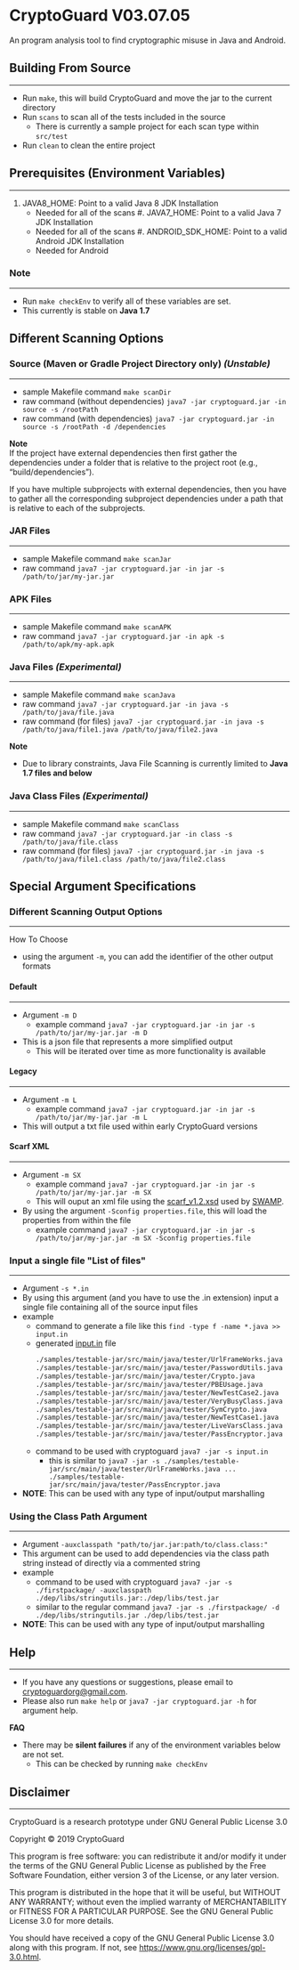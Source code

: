 # CryptoGuard V03.07.05

An program analysis tool to find cryptographic misuse in Java and Android.

## Building From Source
---
* Run `make`, this will build CryptoGuard and move the jar to the current directory
* Run `scans` to scan all of the tests included in the source
  * There is currently a sample project for each scan type within `src/test`
* Run `clean` to clean the entire project

## Prerequisites (Environment Variables)
---
1. JAVA8_HOME: Point to a valid Java 8 JDK Installation
   * Needed for all of the scans
#. JAVA7_HOME: Point to a valid Java 7 JDK Installation
   * Needed for all of the scans
#. ANDROID_SDK_HOME: Point to a valid Android JDK Installation
   * Needed for Android

### Note
---
* Run `make checkEnv` to verify all of these variables are set.
* This currently is stable on **Java 1.7**

## Different Scanning Options

### Source (Maven or Gradle Project Directory **only**) *(Unstable)*
---
* sample Makefile command `make scanDir`
* raw command (without dependencies) `java7 -jar cryptoguard.jar -in source -s /rootPath`
* raw command (with dependencies) `java7 -jar cryptoguard.jar -in source -s /rootPath -d /dependencies`

**Note**\
If the project have external dependencies then first gather the dependencies under a folder that is relative to the project root (e.g., “build/dependencies”).

If you have multiple subprojects with external dependencies, then you have to gather all the corresponding subproject dependencies under a path that is relative to each of the subprojects.

### JAR Files
---
* sample Makefile command `make scanJar`
* raw command `java7 -jar cryptoguard.jar -in jar -s /path/to/jar/my-jar.jar`

### APK Files
---
* sample Makefile command `make scanAPK`
* raw command `java7 -jar cryptoguard.jar -in apk -s /path/to/apk/my-apk.apk`

### Java Files *(Experimental)*
---
* sample Makefile command `make scanJava`
* raw command `java7 -jar cryptoguard.jar -in java -s /path/to/java/file.java`
* raw command (for files) `java7 -jar cryptoguard.jar -in java -s /path/to/java/file1.java /path/to/java/file2.java`

**Note**
* Due to library constraints, Java File Scanning is currently limited to **Java 1.7 files and below**


### Java Class Files *(Experimental)*
---
* sample Makefile command `make scanClass`
* raw command `java7 -jar cryptoguard.jar -in class -s /path/to/java/file.class`
* raw command (for files) `java7 -jar cryptoguard.jar -in java -s /path/to/java/file1.class /path/to/java/file2.class`

## Special Argument Specifications

### Different Scanning Output Options
---

How To Choose
* using the argument `-m`, you can add the identifier of the other output formats

#### Default
---
* Argument `-m D`
  * example command `java7 -jar cryptoguard.jar -in jar -s /path/to/jar/my-jar.jar -m D`
* This is a json file that represents a more simplified output
  * This will be iterated over time as more functionality is available

#### Legacy
---
* Argument `-m L`
  * example command `java7 -jar cryptoguard.jar -in jar -s /path/to/jar/my-jar.jar -m L`
* This will output a txt file used within early CryptoGuard versions

#### Scarf XML
---
* Argument `-m SX`
  * example command `java7 -jar cryptoguard.jar -in jar -s /path/to/jar/my-jar.jar -m SX`
  * This will ouput an xml file using the [scarf_v1.2.xsd](https://github.com/mirswamp/resultparser/blob/master/xsd/scarf_v1.2.xsd) used by [SWAMP](https://continuousassurance.org/open-source-software/).
* By using the argument `-Sconfig properties.file`, this will load the properties from within the file
  * example command `java7 -jar cryptoguard.jar -in jar -s /path/to/jar/my-jar.jar -m SX -Sconfig properties.file`

### Input a single file "List of files"
---
* Argument `-s *.in`
* By using this argument (and you have to use the .in extension) input a single file containing all of the source input files
* example
  * command to generate a file like this `find -type f -name *.java >> input.in`
  * generated [input.in]() file
    ```bash
    ./samples/testable-jar/src/main/java/tester/UrlFrameWorks.java
    ./samples/testable-jar/src/main/java/tester/PasswordUtils.java
    ./samples/testable-jar/src/main/java/tester/Crypto.java
    ./samples/testable-jar/src/main/java/tester/PBEUsage.java
    ./samples/testable-jar/src/main/java/tester/NewTestCase2.java
    ./samples/testable-jar/src/main/java/tester/VeryBusyClass.java
    ./samples/testable-jar/src/main/java/tester/SymCrypto.java
    ./samples/testable-jar/src/main/java/tester/NewTestCase1.java
    ./samples/testable-jar/src/main/java/tester/LiveVarsClass.java
    ./samples/testable-jar/src/main/java/tester/PassEncryptor.java
    ```
  * command to be used with cryptoguard `java7 -jar -s input.in`
    * this is similar to `java7 -jar -s ./samples/testable-jar/src/main/java/tester/UrlFrameWorks.java ... ./samples/testable-jar/src/main/java/tester/PassEncryptor.java`
* **NOTE**: This can be used with any type of input/output marshalling

### Using the Class Path Argument
---
* Argument `-auxclasspath "path/to/jar.jar:path/to/class.class:"`
* This argument can be used to add dependencies via the class path string instead of directly via a commented string
* example
  * command to be used with cryptoguard `java7 -jar -s ./firstpackage/ -auxclasspath ./dep/libs/stringutils.jar:./dep/libs/test.jar`
  * similar to the regular command `java7 -jar -s ./firstpackage/ -d ./dep/libs/stringutils.jar ./dep/libs/test.jar`
* **NOTE**: This can be used with any type of input/output marshalling

## Help
---
* If you have any questions or suggestions, please email to [cryptoguardorg@gmail.com](mailto:cryptoguardorg@gmail.com).
* Please also run `make help` or `java7 -jar cryptoguard.jar -h` for argument help.

**FAQ**
* There may be **silent failures** if any of the environment variables below are not set.
  * This can be checked by running `make checkEnv`

## Disclaimer
---

CryptoGuard is a research prototype under GNU General Public License 3.0

 Copyright © 2019 CryptoGuard

 This program is free software: you can redistribute it and/or modify it under the terms of the GNU General Public License as published by the Free Software Foundation, either version 3 of the License, or any later version.
 
 This program is distributed in the hope that it will be useful, but WITHOUT ANY WARRANTY; without even the implied warranty of MERCHANTABILITY or FITNESS FOR A PARTICULAR PURPOSE.  See the GNU General Public License 3.0 for more details.
 
 You should have received a copy of the GNU General Public License 3.0 along with this program.  If not, see https://www.gnu.org/licenses/gpl-3.0.html.